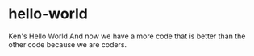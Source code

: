 # hello-world
Ken's Hello World
And now we have a more code that is better than the other code because we are coders.
